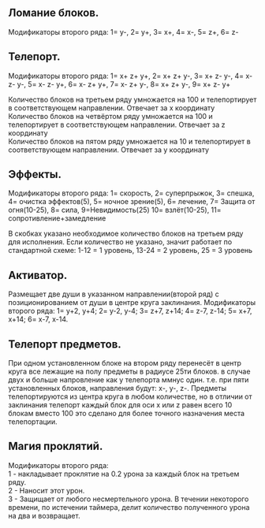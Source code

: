 ## Ломание блоков.
Модификаторы второго ряда: 1= y-, 2= y+, 3= x+, 4= x-, 5= z+, 6= z-

## Телепорт.
Модификаторы второго ряда:  1= x+ z+ y+, 2= x+ z+ y-, 3= x+ z- y-, 4= x- z- y-, 5= x- z- y+, 6= x- z+ y+, 7= x- z+ y-, 8= x+ z+ y-, 9= x+ z- y+

Количество блоков на третьем ряду умножается на 100 и телепортирует в соответствующем направлении. Отвечает за x координату<br>
Количество блоков на четвёртом ряду умножается на 100 и телепортирует в соответствующем направлении. Отвечает за z координату<br>
Количество блоков на пятом ряду умножается на 10 и телепортирует в соответствующем направлении. Отвечает за y координату<br>

## Эффекты.
Модификаторы второго ряда: 1= скорость, 2= суперпрыжок, 3= спешка, 4= очистка эффектов(5), 5= ночное зрение(5), 6= лечение, 7= Защита от огня(10-25), 8= сила, 9=Невидимость(25) 10= взлёт(10-25), 11= сопротивление+замедление

В скобках указано необходимое количество блоков на третьем ряду для исполнения. Если количество не указано, значит работает по стандартной схеме: 1-12 = 1 уровень, 13-24 = 2 уровень, 25 = 3 уровень

## Активатор.
Размещает две души в указанном направлении(второй ряд) с позиционированием от души в центре круга заклинания. Модификаторы второго ряда: 1= y+2, y+4; 2= y-2, y-4; 3= z+7, z+14; 4= z-7, z-14; 5= x+7, x+14; 6= x-7, x-14.

## Телепорт предметов.
При одном установленном блоке на втором ряду перенесёт в центр круга все лежащие на полу предметы в радиусе 25ти блоков. в случае двух и больше напровление как у телепорта ммнус один. т.е. при пяти установленных блоков, направления будут: x-, y-, z-. Предметы телепортируются из центра круга в любом количестве, но в отличии от заклинания телепорт каждый блок для оси x или z равен всего 10 блокам вместо 100 это сделано для более точного назначения места телепортации.

## Магия проклятий.
Модификаторы второго ряда:<br>
1 - накладывает проклятие на 0.2 урона за каждый блок на третьем ряду.<br>
2 - Наносит этот урон.<br>
3 - Защищает от любого несмертельного урона. В течении некоторого времени, по истечении таймера, делит количество полученного урона на два и возвращает.
